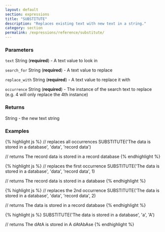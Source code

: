 ```yaml
---
layout: default
section: expressions
title: "SUBSTITUTE"
description: "Replaces existing text with new text in a string."
category: section
permalink: /expressions/reference/substitute/
---
```


### Parameters

`text` String (__required__) - A text value to look in

`search_for` String (__required__) - A text value to replace

`replace_with` String (__required__) - A text value to replace it with

`occurrence` String (__required__) - The instance of the search text to replace (e.g. 4 will only replace the 4th instance)

### Returns

String - the new text string

### Examples

{% highlight js %}
// replaces all occurrences
SUBSTITUTE('The data is stored in a database', 'data', 'record data')

// returns The record data is stored in a record database
{% endhighlight %}


{% highlight js %}
// replaces the first occurrence
SUBSTITUTE('The data is stored in a database', 'data', 'record data', 1)

// returns The record data is stored in a database
{% endhighlight %}


{% highlight js %}
// replaces the 2nd occurrence
SUBSTITUTE('The data is stored in a database', 'data', 'record data', 2)

// returns The data is stored in a record database
{% endhighlight %}


{% highlight js %}
SUBSTITUTE('The data is stored in a database', 'a', 'A')

// returns The dAtA is stored in A dAtAbAse
{% endhighlight %}